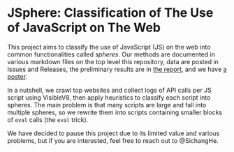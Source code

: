 # JSphere: Classification of The Use of JavaScript on The Web

This project aims to classify the use of JavaScript (JS) on
the web into common functionalities called *spheres*.
Our methods are documented in various markdown files on
the top level this repository, data are posted in Issues and Releases,
the preliminary results are in [the
report](https://github.com/SichangHe/JSphere/releases/download/final-report/jsphere_final_report_11221845.pdf),
and we have [a
poster](https://github.com/SichangHe/JSphere/releases/download/poster-patch1/JSphere-_Classify_Use_of_JS_on_The_Web_Sichang_He.pdf).

In a nutshell, we crawl top websites and collect logs of
API calls per JS script using VisibleV8, then apply heuristics to
classify each script into spheres.
The main problem is that many scripts are large and fall into multiple spheres,
so we rewrite them into scripts containing smaller blocks of `eval` calls
(the `eval` trick).

We have decided to pause this project due to its limited value and
various problems, but if you are interested, feel free to reach out to
@SichangHe.
